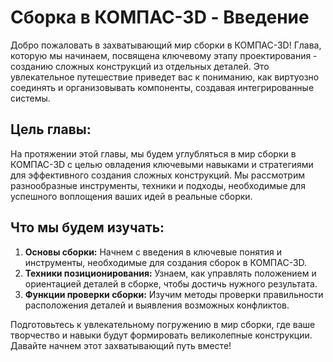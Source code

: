# Сборка в КОМПАС-3D - Введение

Добро пожаловать в захватывающий мир сборки в КОМПАС-3D! Глава, которую мы начинаем, посвящена ключевому этапу проектирования - созданию сложных конструкций из отдельных деталей. Это увлекательное путешествие приведет вас к пониманию, как виртуозно соединять и организовывать компоненты, создавая интегрированные системы.

## Цель главы:

На протяжении этой главы, мы будем углубляться в мир сборки в КОМПАС-3D с целью овладения ключевыми навыками и стратегиями для эффективного создания сложных конструкций. Мы рассмотрим разнообразные инструменты, техники и подходы, необходимые для успешного воплощения ваших идей в реальные сборки.

## Что мы будем изучать:

1. **Основы сборки:** Начнем с введения в ключевые понятия и инструменты, необходимые для создания сборок в КОМПАС-3D.
2. **Техники позиционирования:** Узнаем, как управлять положением и ориентацией деталей в сборке, чтобы достичь нужного результата.
3. **Функции проверки сборки:** Изучим методы проверки правильности расположения деталей и выявления возможных конфликтов.

Подготовьтесь к увлекательному погружению в мир сборки, где ваше творчество и навыки будут формировать великолепные конструкции. Давайте начнем этот захватывающий путь вместе!
